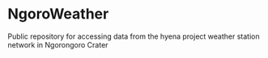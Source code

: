 # NgoroWeather
Public repository for accessing data from the hyena project weather station network in Ngorongoro Crater
